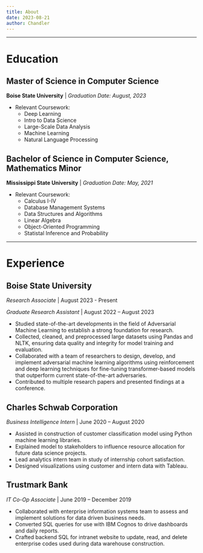 ```yaml
---
title: About
date: 2023-08-21
author: Chandler
---
```


---
# Education

## Master of Science in Computer Science
**Boise State University** | *Graduation Date: August, 2023*
- Relevant Coursework: 
  - Deep Learning
  - Intro to Data Science
  - Large-Scale Data Analysis
  - Machine Learning
  - Natural Language Processing 

## Bachelor of Science in Computer Science, Mathematics Minor
**Mississippi State University** | *Graduation Date: May, 2021*
- Relevant Coursework: 
  - Calculus I-IV
  - Database Management Systems
  - Data Structures and Algorithms
  - Linear Algebra
  - Object-Oriented Programming
  - Statistal Inference and Probability


---
# Experience

## Boise State University
*Research Associate* | August 2023 - Present

*Graduate Research Assistant* | August 2022 – August 2023
- Studied state-of-the-art developments in the field of Adversarial Machine Learning to establish a strong foundation for research.
- Collected, cleaned, and preprocessed large datasets using Pandas and NLTK, ensuring data quality and integrity for model training and evaluation.
- Collaborated with a team of researchers to design, develop, and implement adversarial machine learning algorithms using reinforcement and deep learning techniques for fine-tuning transformer-based models that outperform current state-of-the-art adversaries.
- Contributed to multiple research papers and presented findings at a conference.


## Charles Schwab Corporation
*Business Intelligence Intern* | June 2020 – August 2020
- Assisted in construction of customer classification model using Python machine learning libraries. 
- Explained model to stakeholders to influence resource allocation for future data science projects. 
- Lead analytics intern team in study of internship cohort satisfaction.
- Designed visualizations using customer and intern data with Tableau. 

## Trustmark Bank
*IT Co-Op Associate* | June 2019 – December 2019
- Collaborated with enterprise information systems team to assess and implement solutions for data driven business needs. 
- Converted SQL queries for use with IBM Cognos to drive dashboards and daily reports.
- Crafted backend SQL for intranet website to update, read, and delete enterprise codes used during data warehouse construction.